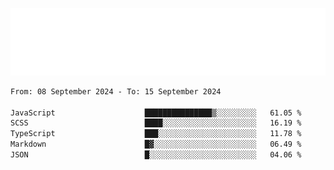 [![](./hello.svg)](https://blog.yrobot.top?ref=github-yrobot)

<!--START_SECTION:waka-->

```txt
From: 08 September 2024 - To: 15 September 2024

JavaScript                    ███████████████▒░░░░░░░░░   61.05 %
SCSS                          ████░░░░░░░░░░░░░░░░░░░░░   16.19 %
TypeScript                    ███░░░░░░░░░░░░░░░░░░░░░░   11.78 %
Markdown                      █▓░░░░░░░░░░░░░░░░░░░░░░░   06.49 %
JSON                          █░░░░░░░░░░░░░░░░░░░░░░░░   04.06 %
```

<!--END_SECTION:waka-->
